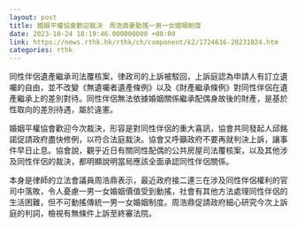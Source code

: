 ```yaml
---
layout: post
title: 婚姻平權協會歡迎裁決　周浩鼎憂動搖一男一女婚姻制度
date: 2023-10-24 18:19:46.000000000 +08:00
link: https://news.rthk.hk/rthk/ch/component/k2/1724616-20231024.htm
categories: rthk
---
```


同性伴侶遺產繼承司法覆核案，律政司的上訴被駁回，上訴庭認為申請人有訂立遺囑的自由，並不改變《無遺囑者遺產條例》以及《財產繼承條例》對同性伴侶在遺產繼承上的差別對待。同性伴侶無法依據婚姻關係繼承配偶身故後的財產，是基於性取向的差別待遇，屬於違憲。

婚姻平權協會歡迎今次裁決，形容是對同性伴侶的重大喜訊，協會共同發起人邱銘諾促請政府盡快修例，以符合法庭裁決。協會又呼籲政府不要再就判決上訴，讓事件早日止息。協會說，觀乎近日有關同性配偶的公共房屋司法覆核案，以及其他涉及同性伴侶的裁決，都明顯說明當局應該全面承認同性伴侶關係。

本身是律師的立法會議員周浩鼎表示，最近政府接二連三在涉及同性伴侶權利的官司中落敗，令人憂慮一男一女婚姻價值受到動搖，社會有其他方法處理同性伴侶的生活困難，但不可動搖傳統一男一女婚姻制度。周浩鼎促請政府細心研究今次上訴庭的判詞，檢視有無條件上訴至終審法院。
